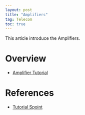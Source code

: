 ```yaml
---
layout: post
title: "Amplifiers"
tag: Telecom
toc: true
---
```


This article introduce the Amplifiers.

<!--more-->

# Overview

* [Amplifier Tutorial](/docs/amplifiers_tutorial.pdf)

# References

* [Tutorial Spoint](https://www.tutorialspoint.com)

